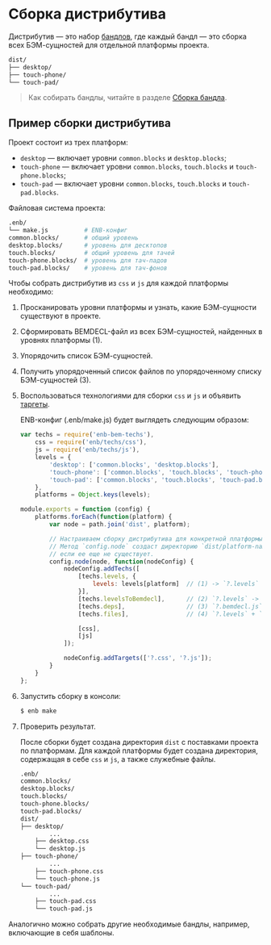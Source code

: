 # Сборка дистрибутива

Дистрибутив — это набор [бандлов](https://github.com/enb/enb/blob/master/docs/terms/terms.ru.md), где каждый бандл — это сборка всех БЭМ-сущностей для отдельной платформы проекта.

```sh
dist/
├── desktop/
├── touch-phone/
└── touch-pad/
```

> Как собирать бандлы, читайте в разделе [Сборка бандла](../build-bundle/build-bundle.ru.md).

## Пример сборки дистрибутива

Проект состоит из трех платформ:

* `desktop` — включает уровни `common.blocks` и `desktop.blocks`;
* `touch-phone` — включает уровни `common.blocks`, `touch.blocks` и `touch-phone.blocks`;
* `touch-pad` — включает уровни `common.blocks`, `touch.blocks` и `touch-pad.blocks`.

Файловая система проекта:

```sh
.enb/
└── make.js          # ENB-конфиг
common.blocks/       # общий уровень
desktop.blocks/      # уровень для десктопов
touch.blocks/        # общий уровень для тачей
touch-phone.blocks/  # уровень для тач-падов
touch-pad.blocks/    # уровень для тач-фонов
```

Чтобы собрать дистрибутив из `css` и `js` для каждой платформы необходимо:

1. Просканировать уровни платформы и узнать, какие БЭМ-сущности существуют в проекте.
2. Сформировать BEMDECL-файл из всех БЭМ-сущностей, найденных в уровнях платформы (1).
3. Упорядочить список БЭМ-сущностей.
4. Получить упорядоченный список файлов по упорядоченному списку БЭМ-сущностей (3).
5. Воспользоваться технологиями для сборки `css` и `js` и объявить [таргеты](https://github.com/enb/enb/blob/master/docs/terms.ru.md).

    ENB-конфиг (.enb/make.js) будет выглядеть следующим образом:

    ```js
    var techs = require('enb-bem-techs'),
        css = require('enb/techs/css'),
        js = require('enb/techs/js'),
        levels = {
            'desktop': ['common.blocks', 'desktop.blocks'],
            'touch-phone': ['common.blocks', 'touch.blocks', 'touch-phone.blocks'],
            'touch-pad': ['common.blocks', 'touch.blocks', 'touch-pad.blocks']
        },
        platforms = Object.keys(levels);

    module.exports = function (config) {
        platforms.forEach(function(platform) {
            var node = path.join('dist', platform);

            // Настраиваем сборку дистрибутива для конкретной платформы.
            // Метод `config.node` создаст директорию `dist/platform-name`,
            // если ее еще не существует.
            config.node(node, function(nodeConfig) {
                nodeConfig.addTechs([
                    [techs.levels, {
                        levels: levels[platform]  // (1) -> `?.levels`
                    }],
                    [techs.levelsToBemdecl],      // (2) `?.levels` -> `?.bemdecl.js`
                    [techs.deps],                 // (3) `?.bemdecl.js` -> `?.deps.js`
                    [techs.files],                // (4) `?.levels` + `?.deps.js` -> `?.files`

                    [css],
                    [js]
                ]);

                nodeConfig.addTargets(['?.css', '?.js']);
            }
        }
    };
    ```
6. Запустить сборку в консоли:

    ```sh
    $ enb make
    ```
7. Проверить результат.

    После сборки будет создана директория `dist` с поставками проекта по платформам.
    Для каждой платформы будет создана директория, содержащая в себе `css` и `js`, а также служебные файлы.

    ```sh
    .enb/
    common.blocks/
    desktop.blocks/
    touch.blocks/
    touch-phone.blocks/
    touch-pad.blocks/
    dist/
    ├── desktop/
            ...
        ├── desktop.css
        └── desktop.js
    ├── touch-phone/
            ...
        ├── touch-phone.css
        └── touch-phone.js
    └── touch-pad/
            ...
        ├── touch-pad.css
        └── touch-pad.js
    ```

Аналогично можно собрать другие необходимые бандлы, например, включающие в себя шаблоны.
